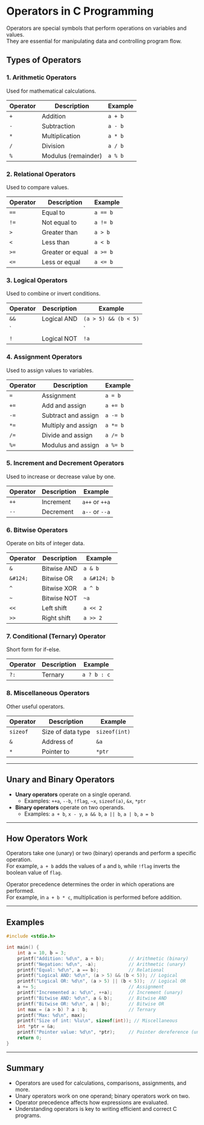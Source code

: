 # Operators in C Programming

Operators are special symbols that perform operations on variables and values.  
They are essential for manipulating data and controlling program flow.

## Types of Operators

### 1. Arithmetic Operators
Used for mathematical calculations.

| Operator | Description      | Example         |
|----------|------------------|----------------|
| `+`      | Addition         | `a + b`        |
| `-`      | Subtraction      | `a - b`        |
| `*`      | Multiplication   | `a * b`        |
| `/`      | Division         | `a / b`        |
| `%`      | Modulus (remainder) | `a % b`    |

### 2. Relational Operators
Used to compare values.

| Operator | Description      | Example         |
|----------|------------------|----------------|
| `==`     | Equal to         | `a == b`       |
| `!=`     | Not equal to     | `a != b`       |
| `>`      | Greater than     | `a > b`        |
| `<`      | Less than        | `a < b`        |
| `>=`     | Greater or equal | `a >= b`       |
| `<=`     | Less or equal    | `a <= b`       |

### 3. Logical Operators
Used to combine or invert conditions.

| Operator | Description      | Example         |
|----------|------------------|----------------|
| `&&`     | Logical AND      | `(a > 5) && (b < 5)`       |
| `||`     | Logical OR       | `(a > 5) || (b < 5)`       |
| `!`      | Logical NOT      | `!a`           |

### 4. Assignment Operators
Used to assign values to variables.

| Operator | Description      | Example         |
|----------|------------------|----------------|
| `=`      | Assignment       | `a = b`        |
| `+=`     | Add and assign   | `a += b`       |
| `-=`     | Subtract and assign | `a -= b`    |
| `*=`     | Multiply and assign | `a *= b`    |
| `/=`     | Divide and assign   | `a /= b`    |
| `%=`     | Modulus and assign  | `a %= b`    |

### 5. Increment and Decrement Operators
Used to increase or decrease value by one.

| Operator | Description      | Example         |
|----------|------------------|----------------|
| `++`     | Increment        | `a++` or `++a` |
| `--`     | Decrement        | `a--` or `--a` |

### 6. Bitwise Operators
Operate on bits of integer data.

| Operator | Description      | Example         |
|----------|------------------|----------------|
| `&`      | Bitwise AND      | `a & b`        |
| `&#124;` | Bitwise OR       | `a &#124; b`   |
| `^`      | Bitwise XOR      | `a ^ b`        |
| `~`      | Bitwise NOT      | `~a`           |
| `<<`     | Left shift       | `a << 2`       |
| `>>`     | Right shift      | `a >> 2`       |

### 7. Conditional (Ternary) Operator
Short form for if-else.

| Operator | Description      | Example         |
|----------|------------------|----------------|
| `?:`     | Ternary          | `a ? b : c`    |

### 8. Miscellaneous Operators
Other useful operators.

| Operator | Description      | Example         |
|----------|------------------|----------------|
| `sizeof` | Size of data type| `sizeof(int)`  |
| `&`      | Address of       | `&a`           |
| `*`      | Pointer to       | `*ptr`         |

---

## Unary and Binary Operators

- **Unary operators** operate on a single operand.
  - Examples: `++a`, `--b`, `!flag`, `~x`, `sizeof(a)`, `&x`, `*ptr`
- **Binary operators** operate on two operands.
  - Examples: `a + b`, `x - y`, `a && b`, `a || b`, `a | b`, `a = b`

---

## How Operators Work

Operators take one (unary) or two (binary) operands and perform a specific operation.  
For example, `a + b` adds the values of `a` and `b`, while `!flag` inverts the boolean value of `flag`.

Operator precedence determines the order in which operations are performed.  
For example, in `a + b * c`, multiplication is performed before addition.

---

## Examples

```c
#include <stdio.h>

int main() {
    int a = 10, b = 3;
    printf("Addition: %d\n", a + b);         // Arithmetic (binary)
    printf("Negation: %d\n", -a);            // Arithmetic (unary)
    printf("Equal: %d\n", a == b);           // Relational
    printf("Logical AND: %d\n", (a > 5) && (b < 5)); // Logical
    printf("Logical OR: %d\n", (a > 5) || (b < 5));  // Logical OR
    a += 5;                                  // Assignment
    printf("Incremented a: %d\n", ++a);      // Increment (unary)
    printf("Bitwise AND: %d\n", a & b);      // Bitwise AND
    printf("Bitwise OR: %d\n", a | b);       // Bitwise OR
    int max = (a > b) ? a : b;               // Ternary
    printf("Max: %d\n", max);
    printf("Size of int: %lu\n", sizeof(int)); // Miscellaneous
    int *ptr = &a;
    printf("Pointer value: %d\n", *ptr);     // Pointer dereference (unary)
    return 0;
}
```

---

## Summary

- Operators are used for calculations, comparisons, assignments, and more.
- Unary operators work on one operand; binary operators work on two.
- Operator precedence affects how expressions are evaluated.
- Understanding operators is key to writing efficient and correct C programs.
